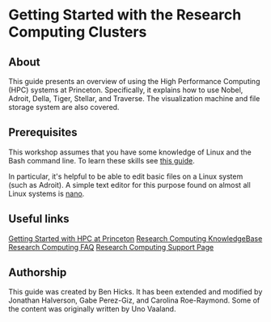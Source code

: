 # Getting Started with the Research Computing Clusters

## About
This guide presents an overview of using the High Performance Computing (HPC) systems at Princeton. Specifically, it explains how to use Nobel, Adroit, Della, Tiger, Stellar, and Traverse. The visualization machine and file storage system are also covered.

## Prerequisites

This workshop assumes that you have some knowledge of Linux and the Bash command line. To learn these skills see [this guide](https://github.com/gabeclass/introlinux).

In particular, it's helpful to be able to edit basic files on a Linux system (such as Adroit).  A simple text editor for this purpose found on almost all Linux systems is [nano](https://www.nano-editor.org/).

## Useful links
[Getting Started with HPC at Princeton](https://researchcomputing.princeton.edu/getting-started) 
[Research Computing KnowledgeBase](https://researchcomputing.princeton.edu/support/knowledge-base) 
[Research Computing FAQ](https://researchcomputing.princeton.edu/support/faq)
[Research Computing Support Page](https://researchcomputing.princeton.edu/support)

## Authorship

This guide was created by Ben Hicks. It has been extended and modified by Jonathan Halverson, Gabe Perez-Giz, and Carolina Roe-Raymond. Some of the content was originally written by Uno Vaaland.

<!--## Workshop Survey
[Click here](https://bit.ly/hpcintro_24feb20)
-->
